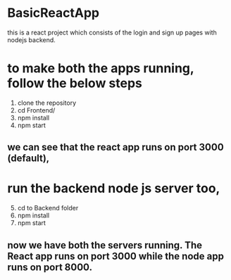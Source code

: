 # BasicReactApp
this is a react project which consists of the login and sign up pages with nodejs backend.

# to make both the apps running, follow the below steps
1. clone the repository
2. cd Frontend/
3. npm install
4. npm start
## we can see that the react app runs on port 3000 (default),

# run the backend node js server too, 
5. cd to Backend folder
6. npm install
7. npm start

## now we have both the servers running. The React app runs on port 3000 while the node app runs on port 8000.